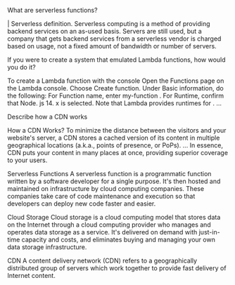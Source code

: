 What are serverless functions?

| Serverless definition. Serverless computing is a method of providing backend services on an as-used basis. Servers are still used, but a company that gets backend services from a serverless vendor is charged based on usage, not a fixed amount of bandwidth or number of servers.


If you were to create a system that emulated Lambda functions, how would you do it?

To create a Lambda function with the console
Open the Functions page on the Lambda console.
Choose Create function.
Under Basic information, do the following: For Function name, enter my-function . For Runtime, confirm that Node. js 14. x is selected. Note that Lambda provides runtimes for . ...


Describe how a CDN works

How a CDN Works? To minimize the distance between the visitors and your website's server, a CDN stores a cached version of its content in multiple geographical locations (a.k.a., points of presence, or PoPs). ... In essence, CDN puts your content in many places at once, providing superior coverage to your users.

Serverless Functions
A serverless function is a programmatic function written by a software developer for a single purpose. It's then hosted and maintained on infrastructure by cloud computing companies. These companies take care of code maintenance and execution so that developers can deploy new code faster and easier.

Cloud Storage
Cloud storage is a cloud computing model that stores data on the Internet through a cloud computing provider who manages and operates data storage as a service. It's delivered on demand with just-in-time capacity and costs, and eliminates buying and managing your own data storage infrastructure.

CDN
A content delivery network (CDN) refers to a geographically distributed group of servers which work together to provide fast delivery of Internet content.
